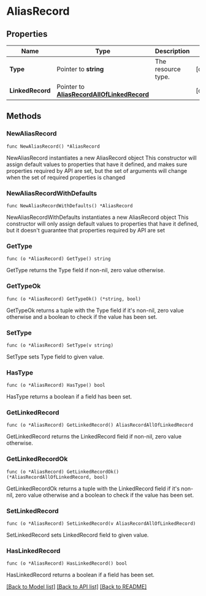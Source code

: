 # AliasRecord

## Properties

Name | Type | Description | Notes
------------ | ------------- | ------------- | -------------
**Type** | Pointer to **string** | The resource type. | [optional] 
**LinkedRecord** | Pointer to [**AliasRecordAllOfLinkedRecord**](AliasRecordAllOfLinkedRecord.md) |  | [optional] 

## Methods

### NewAliasRecord

`func NewAliasRecord() *AliasRecord`

NewAliasRecord instantiates a new AliasRecord object
This constructor will assign default values to properties that have it defined,
and makes sure properties required by API are set, but the set of arguments
will change when the set of required properties is changed

### NewAliasRecordWithDefaults

`func NewAliasRecordWithDefaults() *AliasRecord`

NewAliasRecordWithDefaults instantiates a new AliasRecord object
This constructor will only assign default values to properties that have it defined,
but it doesn't guarantee that properties required by API are set

### GetType

`func (o *AliasRecord) GetType() string`

GetType returns the Type field if non-nil, zero value otherwise.

### GetTypeOk

`func (o *AliasRecord) GetTypeOk() (*string, bool)`

GetTypeOk returns a tuple with the Type field if it's non-nil, zero value otherwise
and a boolean to check if the value has been set.

### SetType

`func (o *AliasRecord) SetType(v string)`

SetType sets Type field to given value.

### HasType

`func (o *AliasRecord) HasType() bool`

HasType returns a boolean if a field has been set.

### GetLinkedRecord

`func (o *AliasRecord) GetLinkedRecord() AliasRecordAllOfLinkedRecord`

GetLinkedRecord returns the LinkedRecord field if non-nil, zero value otherwise.

### GetLinkedRecordOk

`func (o *AliasRecord) GetLinkedRecordOk() (*AliasRecordAllOfLinkedRecord, bool)`

GetLinkedRecordOk returns a tuple with the LinkedRecord field if it's non-nil, zero value otherwise
and a boolean to check if the value has been set.

### SetLinkedRecord

`func (o *AliasRecord) SetLinkedRecord(v AliasRecordAllOfLinkedRecord)`

SetLinkedRecord sets LinkedRecord field to given value.

### HasLinkedRecord

`func (o *AliasRecord) HasLinkedRecord() bool`

HasLinkedRecord returns a boolean if a field has been set.


[[Back to Model list]](../README.md#documentation-for-models) [[Back to API list]](../README.md#documentation-for-api-endpoints) [[Back to README]](../README.md)


